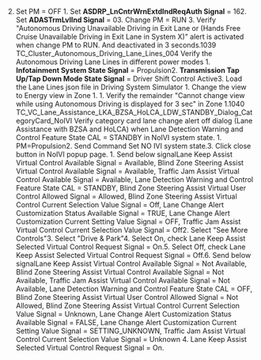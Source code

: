 2. Set PM = OFF 1. Set **ASDRP_LnCntrWrnExtdIndReqAuth Signal** = 162. Set **ADASTrmLvlInd Signal** = 03. Change PM = RUN 3. Verify "Autonomous Driving Unavailable Driving in Exit Lane or (Hands Free Cruise Unavailable Driving in Exit Lane in System X)" alert is activated when change PM to RUN. And deactivated in 3 seconds.1039 TC_Cluster_Autonomous_Driving_Lane_Lines_004 Verify the Autonomous Driving Lane Lines in different power modes 1. **Infotainment System State Signal** = Propulsion2. **Transmission Tap Up/Tap Down Mode State Signal** = Driver Shift Control Active3. Load the Lane Lines json file in Driving System Simulator 1. Change the view to Energy view in Zone 1. 1. Verify the remainder "Cannot change view while using Autonomous Driving is displayed for 3 sec" in Zone 1.1040 TC_VC_Lane_Assistance_LKA_BZSA_HoLCA_LDW_STANDBY_Dialog_CategoryCard_NoIVI Verify category card lane change alert off dialog (Lane Assistance with BZSA and HoLCA) when Lane Detection Warning and Control Feature State CAL = STANDBY in NoIVI system state. 1. PM=Propulsion2. Send Command Set NO IVI system state.3. Click close button in NoIVI popup page. 1. Send below signalLane Keep Assist Virtual Control Available Signal = Available, Blind Zone Steering Assist Virtual Control Available Signal = Available, Traffic Jam Assist Virtual Control Available Signal = Available, Lane Detection Warning and Control Feature State CAL = STANDBY, Blind Zone Steering Assist Virtual User Control Allowed Signal = Allowed, Blind Zone Steering Assist Virtual Control Current Selection Value Signal = Off, Lane Change Alert Customization Status Available Signal = TRUE, Lane Change Alert Customization Current Setting Value Signal = OFF, Traffic Jam Assist Virtual Control Current Selection Value Signal = Off2. Select "See More Controls"3. Select "Drive & Park"4. Select On, check Lane Keep Assist Selected Virtual Control Request Signal = On.5. Select Off, check Lane Keep Assist Selected Virtual Control Request Signal = Off.6. Send below signalLane Keep Assist Virtual Control Available Signal = Not Available, Blind Zone Steering Assist Virtual Control Available Signal = Not Available, Traffic Jam Assist Virtual Control Available Signal = Not Available, Lane Detection Warning and Control Feature State CAL = OFF, Blind Zone Steering Assist Virtual User Control Allowed Signal = Not Allowed, Blind Zone Steering Assist Virtual Control Current Selection Value Signal = Unknown, Lane Change Alert Customization Status Available Signal = FALSE, Lane Change Alert Customization Current Setting Value Signal = SETTING_UNKNOWN, Traffic Jam Assist Virtual Control Current Selection Value Signal = Unknown 4. Lane Keep Assist Selected Virtual Control Request Signal = On.